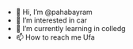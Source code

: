 - 👋 Hi, I’m @pahabayram
- 👀 I’m interested in car
- 🌱 I’m currently learning in colledg
- 📫 How to reach me Ufa
